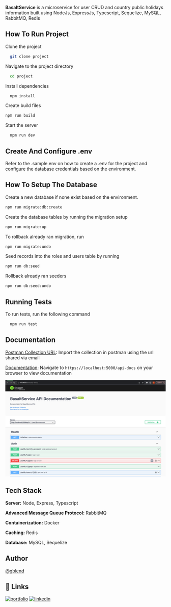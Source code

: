 **BasaltService** is a microservice for user CRUD and country public holidays information built using NodeJs, ExpressJs, Typescript, Sequelize, MySQL, RabbitMQ, Redis

## How To Run Project

Clone the project
```bash
  git clone project
```

Navigate to the project directory
```bash
  cd project
```

Install dependencies
```bash
  npm install
```

Create build files
```bash
npm run build
```

Start the server
```bash
  npm run dev
``` 

## Create And Configure .env
Refer to the .sample.env on how to create a .env for the project and configure the database credentials based on the environment.

## How To Setup The Database
Create a new database if none exist based on the environment.
```bash
npm run migrate:db:create
```
Create the database tables by running the migration setup
```bash
npm run migrate:up
```
To rollback already ran migration, run
```bash
npm run migrate:undo
```
Seed records into the roles and users table by running
```bash
npm run db:seed
```
Rollback already ran seeders
```bash
npm run db:seed:undo
```

## Running Tests
To run tests, run the following command

```bash
  npm run test
```

## Documentation
[Postman Collection URL](): Import the collection in postman using the url shared via email

[Documentation](https://localhost:5000/api-docs): Navigate to ``https://localhost:5000/api-docs`` on your browser to view documentation

![alt text](public/img.png)

## Tech Stack
**Server:** Node, Express, Typescript

**Advanced Message Queue Protocol:** RabbitMQ

**Containerization:** Docker

**Caching:** Redis

**Database:** MySQL, Sequelize

## Author
[@gblend](https://www.github.com/gblend)

## 🔗 Links
[![portfolio](https://img.shields.io/badge/my_portfolio-000?style=for-the-badge&logo=ko-fi&logoColor=white)](https://gblend.tech/)
[![linkedin](https://img.shields.io/badge/linkedin-0A66C2?style=for-the-badge&logo=linkedin&logoColor=white)](https://linkedin.com/in/gabriel-ilochi-75a237174/)